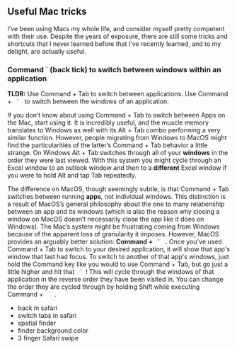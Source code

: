 ## Useful Mac tricks
I’ve been using Macs my whole life, and consider myself pretty competent with their use. Despite the years of exposure, there are still some tricks and shortcuts that I never learned before that I’ve recently learned, and to my delight, are actually useful.
### Command \` (back tick) to switch between windows within an application
**TLDR:** Use Command + Tab to switch between applications. Use Command + `` ` `` to switch between the windows of an application.

If you don’t know about using Command + Tab to switch between Apps on the Mac, start using it. It is incredibly useful, and the muscle memory translates to Windows as well with its Alt + Tab combo performing a very similar function. However, people migrating from Windows to MacOS might find the particularities of the latter’s Command + Tab behavior a little strange. On Windows Alt + Tab switches through all of your **windows** in the order they were last viewed. With this system you might cycle through an Excel window to an outlook window and then to a **different** Excel window if you were to hold Alt and tap Tab repeatedly. 

The difference on MacOS, though seemingly subtle, is that Command + Tab switches between running **apps**, not individual windows. This distinction is a result of MacOS’s general philosophy about the one to many relationship between an app and its windows (which is also the reason why closing a window on MacOS doesn’t necessarily close the app like it does on Windows). The Mac’s system might be frustrating coming from Windows because of the apparent loss of granularity it imposes. However, MacOS provides an arguably better solution: **Command + `` ` `` .** Once you've used Command + Tab to switch to your desired application, it will show that app's window that last had focus. To switch to another of that app's windows, just hold the Command key like you would to use Command + Tab, but go just a little higher and hit that `` ` ``! This will cycle through the windows of that application in the reverse order they have been visited in. You can change the order they are cycled through by holding Shift while executing Command + `` ` ``. 

- back in safari
- switch tabs in safari
- spatial finder
- finder background color
- 3 finger Safari swipe
